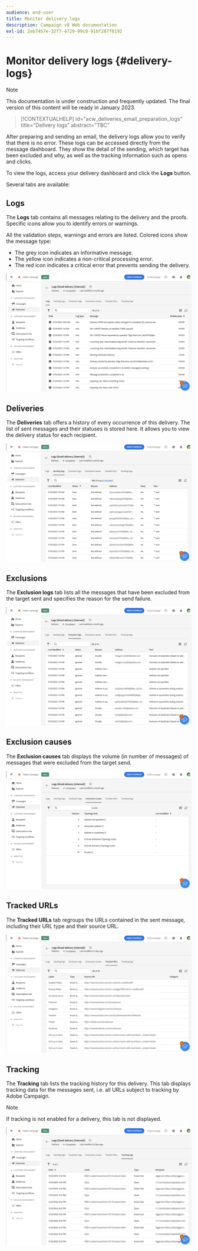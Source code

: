 ```yaml
---
audience: end-user
title: Monitor delivery logs
description: Campaign v8 Web documentation
exl-id: 2eb7457e-32f7-4729-99c8-91bf287f0192
---
```

# Monitor delivery logs {#delivery-logs}

>[!NOTE]
>
>This documentation is under construction and frequently updated. The final version of this content will be ready in January 2023.

>[!CONTEXTUALHELP]
>id="acw_deliveries_email_preparation_logs"
>title="Delivery logs"
>abstract="TBC"

After preparing and sending an email, the delivery logs allow you to verify that there is no error. These logs can be accessed directly from the message dashboard. They show the detail of the sending, which target has been excluded and why, as well as the tracking information such as opens and clicks.

To view the logs, access your delivery dashboard and click the **Logs** button.

Several tabs are available:

## Logs

The **Logs** tab contains all messages relating to the delivery and the proofs. Specific icons allow you to identify errors or warnings. 

All the validation steps, warnings and errors are listed. Colored icons show the message type:

* The grey icon indicates an informative message.
* The yellow icon indicates a non-critical processing error.
* The red icon indicates a critical error that prevents sending the delivery. 

![](assets/logs.png)

## Deliveries

The **Deliveries** tab offers a history of every occurrence of this delivery. The list of sent messages and their statuses is stored here. It allows you to view the delivery status for each recipient.

![](assets/logs2.png)

## Exclusions

The **Exclusion logs** tab lists all the messages that have been excluded from the target sent and specifies the reason for the send failure.

![](assets/logs3.png)

## Exclusion causes

The **Exclusion causes** tab displays the volume (in number of messages) of messages that were excluded from the target send.

![](assets/logs4.png)

## Tracked URLs

The **Tracked URLs** tab regroups the URLs contained in the sent message, including their URL type and their source URL.

![](assets/logs5.png)

## Tracking

The **Tracking** tab lists the tracking history for this delivery. This tab displays tracking data for the messages sent, i.e. all URLs subject to tracking by Adobe Campaign.

>[!NOTE]
>
>If tracking is not enabled for a delivery, this tab is not displayed.

![](assets/logs6.png)
